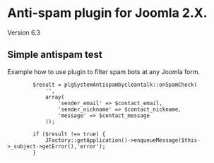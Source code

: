 Anti-spam plugin for Joomla 2.X.
============

Version 6.3

## Simple antispam test

Example how to use plugin to filter spam bots at any Joomla form.


            $result = plgSystemAntispambycleantalk::onSpamCheck(
                '',
                array(
                    'sender_email' => $contact_email, 
                    'sender_nickname' => $contact_nickname, 
                    'message' => $contact_message
                ));

            if ($result !== true) {
                JFactory::getApplication()->enqueueMessage($this->_subject->getError(),'error');
            }
